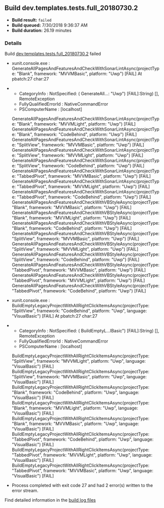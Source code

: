 ## Build dev.templates.tests.full_20180730.2
- **Build result:** `failed`
- **Build queued:** 7/30/2018 9:36:37 AM
- **Build duration:** 26.19 minutes
### Details
Build [dev.templates.tests.full_20180730.2](https://winappstudio.visualstudio.com/web/build.aspx?pcguid=a4ef43be-68ce-4195-a619-079b4d9834c2&builduri=vstfs%3a%2f%2f%2fBuild%2fBuild%2f26064) failed

+ xunit.console.exe :     GenerateAllPagesAndFeaturesAndCheckWithSonarLintAsync(projectType: "Blank", framework: 
"MVVMBasic", platform: "Uwp") [FAIL]
At pbatch:27 char:27
+ 
    + CategoryInfo          : NotSpecified: (    GenerateAll...: "Uwp") [FAIL]:String) [], RemoteException
    + FullyQualifiedErrorId : NativeCommandError
    + PSComputerName        : [localhost]
 
    GenerateAllPagesAndFeaturesAndCheckWithSonarLintAsync(projectType: "Blank", framework: "MVVMLight", platform: 
"Uwp") [FAIL]
    GenerateAllPagesAndFeaturesAndCheckWithSonarLintAsync(projectType: "Blank", framework: "CodeBehind", platform: 
"Uwp") [FAIL]
    GenerateAllPagesAndFeaturesAndCheckWithSonarLintAsync(projectType: "SplitView", framework: "MVVMBasic", platform: 
"Uwp") [FAIL]
    GenerateAllPagesAndFeaturesAndCheckWithSonarLintAsync(projectType: "SplitView", framework: "MVVMLight", platform: 
"Uwp") [FAIL]
    GenerateAllPagesAndFeaturesAndCheckWithSonarLintAsync(projectType: "SplitView", framework: "CodeBehind", platform: 
"Uwp") [FAIL]
    GenerateAllPagesAndFeaturesAndCheckWithSonarLintAsync(projectType: "TabbedPivot", framework: "MVVMBasic", 
platform: "Uwp") [FAIL]
    GenerateAllPagesAndFeaturesAndCheckWithSonarLintAsync(projectType: "TabbedPivot", framework: "MVVMLight", 
platform: "Uwp") [FAIL]
    GenerateAllPagesAndFeaturesAndCheckWithSonarLintAsync(projectType: "TabbedPivot", framework: "CodeBehind", 
platform: "Uwp") [FAIL]
    GenerateAllPagesAndFeaturesAndCheckWithVBStyleAsync(projectType: "Blank", framework: "MVVMBasic", platform: "Uwp") 
[FAIL]
    GenerateAllPagesAndFeaturesAndCheckWithVBStyleAsync(projectType: "Blank", framework: "MVVMLight", platform: "Uwp") 
[FAIL]
    GenerateAllPagesAndFeaturesAndCheckWithVBStyleAsync(projectType: "Blank", framework: "CodeBehind", platform: 
"Uwp") [FAIL]
    GenerateAllPagesAndFeaturesAndCheckWithVBStyleAsync(projectType: "SplitView", framework: "MVVMBasic", platform: 
"Uwp") [FAIL]
    GenerateAllPagesAndFeaturesAndCheckWithVBStyleAsync(projectType: "SplitView", framework: "MVVMLight", platform: 
"Uwp") [FAIL]
    GenerateAllPagesAndFeaturesAndCheckWithVBStyleAsync(projectType: "SplitView", framework: "CodeBehind", platform: 
"Uwp") [FAIL]
    GenerateAllPagesAndFeaturesAndCheckWithVBStyleAsync(projectType: "TabbedPivot", framework: "MVVMBasic", platform: 
"Uwp") [FAIL]
    GenerateAllPagesAndFeaturesAndCheckWithVBStyleAsync(projectType: "TabbedPivot", framework: "MVVMLight", platform: 
"Uwp") [FAIL]
    GenerateAllPagesAndFeaturesAndCheckWithVBStyleAsync(projectType: "TabbedPivot", framework: "CodeBehind", platform: 
"Uwp") [FAIL]

+ xunit.console.exe :     BuildEmptyLegacyProjectWithAllRightClickItemsAsync(projectType: "SplitView", framework: 
"CodeBehind", platform: "Uwp", language: "VisualBasic") [FAIL]
At pbatch:27 char:27
+ 
    + CategoryInfo          : NotSpecified: (    BuildEmptyL...lBasic") [FAIL]:String) [], RemoteException
    + FullyQualifiedErrorId : NativeCommandError
    + PSComputerName        : [localhost]
 
    BuildEmptyLegacyProjectWithAllRightClickItemsAsync(projectType: "SplitView", framework: "MVVMLight", platform: 
"Uwp", language: "VisualBasic") [FAIL]
    BuildEmptyLegacyProjectWithAllRightClickItemsAsync(projectType: "SplitView", framework: "MVVMBasic", platform: 
"Uwp", language: "VisualBasic") [FAIL]
    BuildEmptyLegacyProjectWithAllRightClickItemsAsync(projectType: "Blank", framework: "CodeBehind", platform: "Uwp", 
language: "VisualBasic") [FAIL]
    BuildEmptyLegacyProjectWithAllRightClickItemsAsync(projectType: "Blank", framework: "MVVMLight", platform: "Uwp", 
language: "VisualBasic") [FAIL]
    BuildEmptyLegacyProjectWithAllRightClickItemsAsync(projectType: "Blank", framework: "MVVMBasic", platform: "Uwp", 
language: "VisualBasic") [FAIL]
    BuildEmptyLegacyProjectWithAllRightClickItemsAsync(projectType: "TabbedPivot", framework: "CodeBehind", platform: 
"Uwp", language: "VisualBasic") [FAIL]
    BuildEmptyLegacyProjectWithAllRightClickItemsAsync(projectType: "TabbedPivot", framework: "MVVMLight", platform: 
"Uwp", language: "VisualBasic") [FAIL]
    BuildEmptyLegacyProjectWithAllRightClickItemsAsync(projectType: "TabbedPivot", framework: "MVVMBasic", platform: 
"Uwp", language: "VisualBasic") [FAIL]

+ Process completed with exit code 27 and had 2 error(s) written to the error stream.

Find detailed information in the [build log files](https://uwpctdiags.blob.core.windows.net/buildlogs/dev.templates.tests.full_20180730.2_logs.zip)
